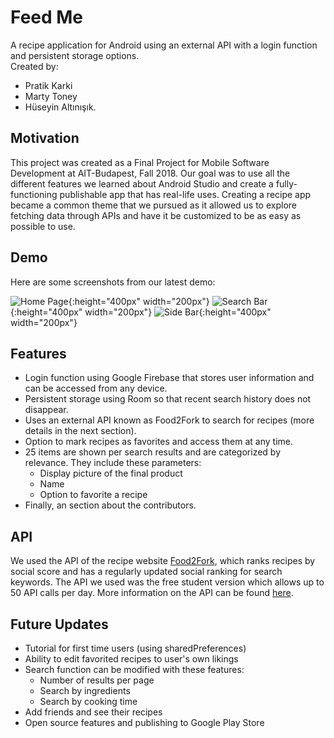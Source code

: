 # Feed Me

A recipe application for Android using an external API with a login function and persistent storage options.  <br />
Created by:
- Pratik Karki
- Marty Toney
- Hüseyin Altınışık.

## Motivation

This project was created as a Final Project for Mobile Software Development at AIT-Budapest, Fall 2018. Our goal was to use all the different features we learned about Android Studio and create a fully-functioning publishable app that has real-life uses. Creating a recipe app became a common theme that we pursued as it allowed us to explore fetching data through APIs and have it be customized to be as easy as possible to use. 

## Demo

Here are some screenshots from our latest demo:

![Home Page](/screenshots/Homepage.png?raw=true){:height="400px" width="200px"}
![Search Bar](/screenshots/Searchbar.png?raw=true){:height="400px" width="200px"}
![Side Bar](/screenshots/Sidebar.png?raw=true){:height="400px" width="200px"}

## Features

- Login function using Google Firebase that stores user information and can be accessed from any device.
- Persistent storage using Room so that recent search history does not disappear.
- Uses an external API known as Food2Fork to search for recipes (more details in the next section).
- Option to mark recipes as favorites and access them at any time.
- 25 items are shown per search results and are categorized by relevance. They include these parameters:
    - Display picture of the final product
    - Name
    - Option to favorite a recipe
- Finally, an section about the contributors.    

## API

We used the API of the recipe website [Food2Fork](https://www.food2fork.com/), which ranks recipes by social score and has a regularly updated social ranking for search keywords. The API we used was the free student version which allows up to 50 API calls per day. More information on the API can be found [here](https://www.food2fork.com/about/api).

## Future Updates

- Tutorial for first time users (using sharedPreferences)
- Ability to edit favorited recipes to user's own likings
- Search function can be modified with these features:
    - Number of results per page
    - Search by ingredients
    - Search by cooking time
- Add friends and see their recipes    
- Open source features and publishing to Google Play Store    

